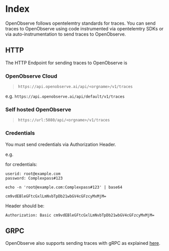 # Index

OpenObserve follows opentelemtry standards for traces. You can send traces to OpenObserve using code instrumented via opentelemtry SDKs or via auto-instrumentation to send traces to OpenObserve.


## HTTP

The HTTP Endpoint for sending traces to OpenObserve is 

### OpenObserve Cloud

> `https://api.openobserve.ai/api/<orgname>/v1/traces`

e.g. `https://api.openobserve.ai/api/default/v1/traces`

### Self hosted OpenObserve
> `https://url:5080/api/<orgname>/v1/traces`

### Credentials
You must send credentials via Authorization Header.

e.g. 

for credentials:

```
userid: root@example.com
password: Complexpass#123
```

```shell
echo -n 'root@example.com:Complexpass#123' | base64
```

`cm9vdEBleGFtcGxlLmNvbTpDb21wbGV4cGFzcyMxMjM=`

Header should be:

```
Authorization: Basic cm9vdEBleGFtcGxlLmNvbTpDb21wbGV4cGFzcyMxMjM=
```

## GRPC

OpenObserve also supports sending traces with gRPC as explained [here](../logs/otlp.md).


